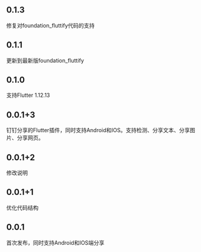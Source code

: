 ## 0.1.3
修复对foundation_fluttify代码的支持

## 0.1.1
更新到最新版foundation_fluttify

## 0.1.0
支持Flutter 1.12.13

## 0.0.1+3
钉钉分享的Flutter插件，同时支持Android和IOS。支持检测、分享文本、分享图片、分享网页。

## 0.0.1+2
修改说明


## 0.0.1+1
优化代码结构


## 0.0.1
首次发布，同时支持Android和IOS端分享




